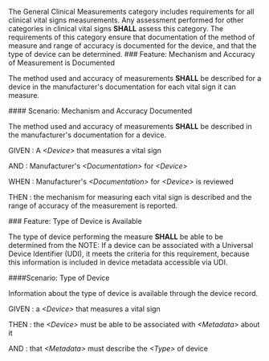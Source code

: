 The General Clinical Measurements category includes requirements for all clinical vital signs measurements.
Any assessment performed for other categories in clinical vital signs **SHALL** assess this category.
The requirements of this category ensure that documentation of the method of measure
and range of accuracy is documented for the device, and that the type of device can
be determined.
<span id='mechanism-and-accuracy-of-measurement-is-documented'/>
###<span class='glyphicon text-success glyphicon-phone'/> <span class='glyphicon text-success glyphicon-dashboard'/> <span class='glyphicon text-success glyphicon-cloud'/> <a name='mechanism_and_accuracy'>Feature: Mechanism and Accuracy of Measurement is Documented</a>

The method used and accuracy of measurements **SHALL** be described for a device in the manufacturer's documentation for each vital sign it can measure.


<span id='mechanism-and-accuracy-documented'/>
####<span class='glyphicon text-success glyphicon-dashboard'/> <a name='scenario_1'>Scenario: Mechanism and Accuracy Documented</a>

The method used and accuracy of measurements **SHALL** be described in the manufacturer's documentation for a device.

GIVEN
: A <i>&lt;Device&gt;</i> that measures a vital sign

   AND
   : Manufacturer's <i>&lt;Documentation&gt;</i> for <i>&lt;Device&gt;</i>

WHEN
: Manufacturer's <i>&lt;Documentation&gt;</i> for <i>&lt;Device&gt;</i> is reviewed

THEN
: the mechanism for measuring each vital sign is described and the range of accuracy of the measurement is reported.


<span id='type-of-device-is-available'/>
###<span class='glyphicon text-success glyphicon-phone'/> <span class='glyphicon text-success glyphicon-cloud'/> <a name='device_type'>Feature: Type of Device is Available</a>

The type of device performing the measure **SHALL** be able to be determined from the <System>
NOTE: If a device can be associated with a Universal Device Identifier (UDI), it meets the criteria for this
requirement, because this information is included in device metadata accessible via UDI.


<span id='type-of-device'/>
####<a name='scenario_1'>Scenario: Type of Device</a>

Information about the type of device is available through the device record.

GIVEN
: a <i>&lt;Device&gt;</i> that measures a vital sign

THEN
: the <i>&lt;Device&gt;</i> must be able to be associated with <i>&lt;Metadata&gt;</i> about it

   AND
   : that <i>&lt;Metadata&gt;</i> must describe the <i>&lt;Type&gt;</i> of device 

